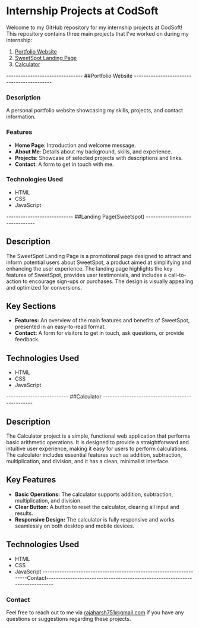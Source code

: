 # Internship Projects at CodSoft

Welcome to my GitHub repository for my internship projects at CodSoft! This repository contains three main projects that I've worked on during my internship:

1. [Portfolio Website](#portfolio-website)
2. [SweetSpot Landing Page](#sweetspot-landing-page)
3. [Calculator](#calculator)

-------------------------------- ##Portfolio Website -------------------------------------------

### Description
A personal portfolio website showcasing my skills, projects, and contact information.

### Features
- **Home Page**: Introduction and welcome message.
- **About Me**: Details about my background, skills, and experience.
- **Projects**: Showcase of selected projects with descriptions and links.
- **Contact**: A form to get in touch with me.

### Technologies Used
- HTML
- CSS
- JavaScript

---------------------------- ##Landing Page(Sweetspot) -------------------------------

## Description
The SweetSpot Landing Page is a promotional page designed to attract and inform potential users about SweetSpot, a product aimed at simplifying and enhancing the user experience. The landing page highlights the key features of SweetSpot, provides user testimonials, and includes a call-to-action to encourage sign-ups or purchases. The design is visually appealing and optimized for conversions.

## Key Sections
- **Features:** An overview of the main features and benefits of SweetSpot, presented in an easy-to-read format.
- **Contact:** A form for visitors to get in touch, ask questions, or provide feedback.

## Technologies Used
- HTML
- CSS
- JavaScript

-------------------------- ##Calculator ------------------------------------------------

## Description
The Calculator project is a simple, functional web application that performs basic arithmetic operations. It is designed to provide a straightforward and intuitive user experience, making it easy for users to perform calculations. The calculator includes essential features such as addition, subtraction, multiplication, and division, and it has a clean, minimalist interface.

## Key Features
- **Basic Operations:** The calculator supports addition, subtraction, multiplication, and division.
- **Clear Button:** A button to reset the calculator, clearing all input and results.
- **Responsive Design:** The calculator is fully responsive and works seamlessly on both desktop and mobile devices.

## Technologies Used
- HTML
- CSS
- JavaScript
--------------------------------------------------------------------Contact-----------------------------------------------------------------------------
### Contact
Feel free to reach out to me via rajaharsh751@gmail.com if you have any questions or suggestions regarding these projects.
